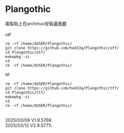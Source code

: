 # Plangothic
複製貼上在archinux安裝[遍黑體](https://github.com/Fitzgerald-Porthmouth-Koenigsegg/Plangothic-Project)\
\
otf
```=
rm -rf /home/$USER/Plangothic/
git clone https://github.com/hak53q/Plangothic/otf/
cd Plangothic/otf/
makepkg -si
cd
rm -rf /home/$USER/Plangothic/
```
ttf
```=
rm -rf /home/$USER/Plangothic/
git clone https://github.com/hak53q/Plangothic/ttf/
cd Plangothic/ttf/
makepkg -si
cd
rm -rf /home/$USER/Plangothic/
```
\
2025/03/09 V1.9.5769\
2025/03/12 V2.9.5771\
